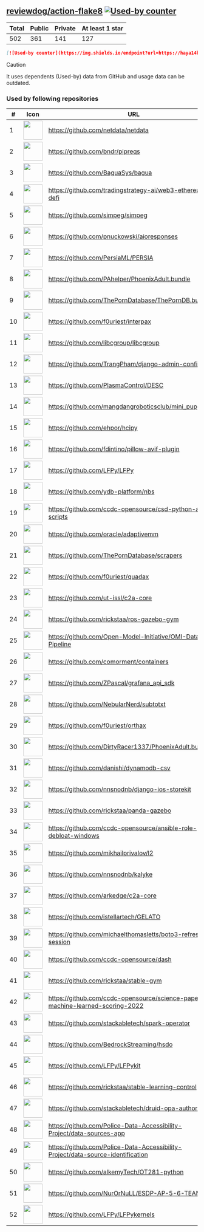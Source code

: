 





## [reviewdog/action-flake8](https://github.com/reviewdog/action-flake8) [![Used-by counter](https://img.shields.io/endpoint?url=https://haya14busa.github.io/github-used-by/data/reviewdog/action-flake8/shieldsio.json)](https://github.com/haya14busa/github-used-by/tree/main/repo/reviewdog/action-flake8)

| Total | Public | Private | At least 1 star
| ----- | ------ | ------- | ---------------
| 502 | 361 | 141 | 127 |

```md
[![Used-by counter](https://img.shields.io/endpoint?url=https://haya14busa.github.io/github-used-by/data/reviewdog/action-flake8/shieldsio.json)](https://github.com/haya14busa/github-used-by/tree/main/repo/reviewdog/action-flake8)
```

> [!CAUTION]
> It uses dependents (Used-by) data from GitHub and usage data can be outdated.

### Used by following repositories

| # | Icon | URL | Stars |
| -- | -- | -- | -- | 
|1|<img src="https://github.com/netdata.png" width=50 height=50>|https://github.com/netdata/netdata|74610|
|2|<img src="https://github.com/bndr.png" width=50 height=50>|https://github.com/bndr/pipreqs|7210|
|3|<img src="https://github.com/BaguaSys.png" width=50 height=50>|https://github.com/BaguaSys/bagua|883|
|4|<img src="https://github.com/tradingstrategy-ai.png" width=50 height=50>|https://github.com/tradingstrategy-ai/web3-ethereum-defi|685|
|5|<img src="https://github.com/simpeg.png" width=50 height=50>|https://github.com/simpeg/simpeg|559|
|6|<img src="https://github.com/pnuckowski.png" width=50 height=50>|https://github.com/pnuckowski/aioresponses|543|
|7|<img src="https://github.com/PersiaML.png" width=50 height=50>|https://github.com/PersiaML/PERSIA|407|
|8|<img src="https://github.com/PAhelper.png" width=50 height=50>|https://github.com/PAhelper/PhoenixAdult.bundle|370|
|9|<img src="https://github.com/ThePornDatabase.png" width=50 height=50>|https://github.com/ThePornDatabase/ThePornDB.bundle|205|
|10|<img src="https://github.com/f0uriest.png" width=50 height=50>|https://github.com/f0uriest/interpax|188|
|11|<img src="https://github.com/libcgroup.png" width=50 height=50>|https://github.com/libcgroup/libcgroup|163|
|12|<img src="https://github.com/TrangPham.png" width=50 height=50>|https://github.com/TrangPham/django-admin-confirm|134|
|13|<img src="https://github.com/PlasmaControl.png" width=50 height=50>|https://github.com/PlasmaControl/DESC|124|
|14|<img src="https://github.com/mangdangroboticsclub.png" width=50 height=50>|https://github.com/mangdangroboticsclub/mini_pupper_ros|113|
|15|<img src="https://github.com/ehpor.png" width=50 height=50>|https://github.com/ehpor/hcipy|109|
|16|<img src="https://github.com/fdintino.png" width=50 height=50>|https://github.com/fdintino/pillow-avif-plugin|108|
|17|<img src="https://github.com/LFPy.png" width=50 height=50>|https://github.com/LFPy/LFPy|79|
|18|<img src="https://github.com/ydb-platform.png" width=50 height=50>|https://github.com/ydb-platform/nbs|73|
|19|<img src="https://github.com/ccdc-opensource.png" width=50 height=50>|https://github.com/ccdc-opensource/csd-python-api-scripts|73|
|20|<img src="https://github.com/oracle.png" width=50 height=50>|https://github.com/oracle/adaptivemm|65|
|21|<img src="https://github.com/ThePornDatabase.png" width=50 height=50>|https://github.com/ThePornDatabase/scrapers|62|
|22|<img src="https://github.com/f0uriest.png" width=50 height=50>|https://github.com/f0uriest/quadax|61|
|23|<img src="https://github.com/ut-issl.png" width=50 height=50>|https://github.com/ut-issl/c2a-core|53|
|24|<img src="https://github.com/rickstaa.png" width=50 height=50>|https://github.com/rickstaa/ros-gazebo-gym|42|
|25|<img src="https://github.com/Open-Model-Initiative.png" width=50 height=50>|https://github.com/Open-Model-Initiative/OMI-Data-Pipeline|35|
|26|<img src="https://github.com/comorment.png" width=50 height=50>|https://github.com/comorment/containers|29|
|27|<img src="https://github.com/ZPascal.png" width=50 height=50>|https://github.com/ZPascal/grafana_api_sdk|29|
|28|<img src="https://github.com/NebularNerd.png" width=50 height=50>|https://github.com/NebularNerd/subtotxt|22|
|29|<img src="https://github.com/f0uriest.png" width=50 height=50>|https://github.com/f0uriest/orthax|22|
|30|<img src="https://github.com/DirtyRacer1337.png" width=50 height=50>|https://github.com/DirtyRacer1337/PhoenixAdult.bundle|22|
|31|<img src="https://github.com/danishi.png" width=50 height=50>|https://github.com/danishi/dynamodb-csv|20|
|32|<img src="https://github.com/nnsnodnb.png" width=50 height=50>|https://github.com/nnsnodnb/django-ios-storekit|19|
|33|<img src="https://github.com/rickstaa.png" width=50 height=50>|https://github.com/rickstaa/panda-gazebo|18|
|34|<img src="https://github.com/ccdc-opensource.png" width=50 height=50>|https://github.com/ccdc-opensource/ansible-role-debloat-windows|18|
|35|<img src="https://github.com/mikhailprivalov.png" width=50 height=50>|https://github.com/mikhailprivalov/l2|18|
|36|<img src="https://github.com/nnsnodnb.png" width=50 height=50>|https://github.com/nnsnodnb/kalyke|17|
|37|<img src="https://github.com/arkedge.png" width=50 height=50>|https://github.com/arkedge/c2a-core|16|
|38|<img src="https://github.com/istellartech.png" width=50 height=50>|https://github.com/istellartech/GELATO|14|
|39|<img src="https://github.com/michaelthomasletts.png" width=50 height=50>|https://github.com/michaelthomasletts/boto3-refresh-session|12|
|40|<img src="https://github.com/ccdc-opensource.png" width=50 height=50>|https://github.com/ccdc-opensource/dash|12|
|41|<img src="https://github.com/rickstaa.png" width=50 height=50>|https://github.com/rickstaa/stable-gym|11|
|42|<img src="https://github.com/ccdc-opensource.png" width=50 height=50>|https://github.com/ccdc-opensource/science-paper-rf-machine-learned-scoring-2022|9|
|43|<img src="https://github.com/stackabletech.png" width=50 height=50>|https://github.com/stackabletech/spark-operator|9|
|44|<img src="https://github.com/BedrockStreaming.png" width=50 height=50>|https://github.com/BedrockStreaming/hsdo|7|
|45|<img src="https://github.com/LFPy.png" width=50 height=50>|https://github.com/LFPy/LFPykit|7|
|46|<img src="https://github.com/rickstaa.png" width=50 height=50>|https://github.com/rickstaa/stable-learning-control|6|
|47|<img src="https://github.com/stackabletech.png" width=50 height=50>|https://github.com/stackabletech/druid-opa-authorizer|6|
|48|<img src="https://github.com/Police-Data-Accessibility-Project.png" width=50 height=50>|https://github.com/Police-Data-Accessibility-Project/data-sources-app|5|
|49|<img src="https://github.com/Police-Data-Accessibility-Project.png" width=50 height=50>|https://github.com/Police-Data-Accessibility-Project/data-source-identification|5|
|50|<img src="https://github.com/alkemyTech.png" width=50 height=50>|https://github.com/alkemyTech/OT281-python|5|
|51|<img src="https://github.com/NurOrNuLL.png" width=50 height=50>|https://github.com/NurOrNuLL/ESDP-AP-5-6-TEAM-2|5|
|52|<img src="https://github.com/LFPy.png" width=50 height=50>|https://github.com/LFPy/LFPykernels|5|
